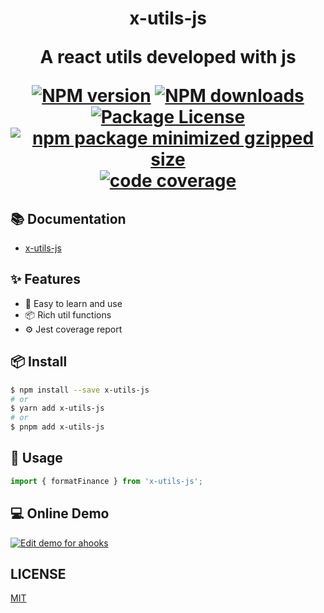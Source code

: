 <h1 align="center">x-utils-js<p/>

<div align="center">

A react utils developed with js

[![NPM version](https://img.shields.io/npm/v/x-utils-js.svg?style=flat)](https://npmjs.org/package/x-utils-js)
[![NPM downloads](https://img.shields.io/npm/dm/x-utils-js.svg?style=flat)](https://npmjs.org/package/x-utils-js)
[![Package License](https://img.shields.io/npm/l/x-utils-js.svg?style=flat)](https://npmjs.org/package/x-utils-js)
[![npm package minimized gzipped size](https://img.shields.io/bundlejs/size/x-utils-js.svg?style=flat)](https://npmjs.org/package/x-utils-js)
[![code coverage](https://img.shields.io/coveralls/mzabriskie/x-utils-js.svg?style=flat-square)](https://coveralls.io/r/mzabriskie/x-utils-js)

</div>

## 📚 Documentation

- [x-utils-js](https://healthyhcc.github.io/x-utils-js/)

## ✨ Features

- 🌈 Easy to learn and use
- 📦 Rich util functions
- ⚙️ Jest coverage report

## 📦 Install

```bash
$ npm install --save x-utils-js
# or
$ yarn add x-utils-js
# or
$ pnpm add x-utils-js
```

## 🔨 Usage

```ts
import { formatFinance } from 'x-utils-js';
```

## 💻 Online Demo

[![Edit demo for ahooks](https://codesandbox.io/static/img/play-codesandbox.svg)](https://codesandbox.io/p/sandbox/eloquent-agnesi-6wq7hy?file=/App.tsx)

## LICENSE

[MIT](./LICENSE)
